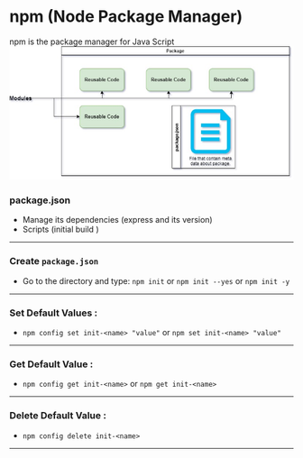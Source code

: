 # npm (Node Package Manager)
npm is the package manager for Java Script
![](packageDiagram.jpg)

### package.json
* Manage its dependencies (express and its version)
* Scripts (initial build )
---

### Create `package.json` 
* Go to the directory and type:
  `npm init` or `npm init --yes` or `npm init -y` 
---

### Set Default Values : 
* `npm config set init-<name> "value"` or `npm set init-<name> "value"`
---

### Get Default Value :
* `npm config get init-<name>` or `npm get init-<name>`
---

### Delete Default Value : 
* `npm config delete init-<name>`
---
